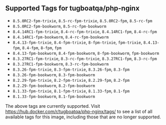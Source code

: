## Supported Tags for tugboatqa/php-nginx

* `8.5.0RC2-fpm-trixie`, `8.5-rc-fpm-trixie`, `8.5.0RC2-fpm`, `8.5-rc-fpm`
* `8.5.0RC2-fpm-bookworm`, `8.5-rc-fpm-bookworm`
* `8.4.14RC1-fpm-trixie`, `8.4-rc-fpm-trixie`, `8.4.14RC1-fpm`, `8.4-rc-fpm`
* `8.4.14RC1-fpm-bookworm`, `8.4-rc-fpm-bookworm`
* `8.4.13-fpm-trixie`, `8.4-fpm-trixie`, `8-fpm-trixie`, `fpm-trixie`, `8.4.13-fpm`, `8.4-fpm`, `8-fpm`, `fpm`
* `8.4.13-fpm-bookworm`, `8.4-fpm-bookworm`, `8-fpm-bookworm`, `fpm-bookworm`
* `8.3.27RC1-fpm-trixie`, `8.3-rc-fpm-trixie`, `8.3.27RC1-fpm`, `8.3-rc-fpm`
* `8.3.27RC1-fpm-bookworm`, `8.3-rc-fpm-bookworm`
* `8.3.26-fpm-trixie`, `8.3-fpm-trixie`, `8.3.26-fpm`, `8.3-fpm`
* `8.3.26-fpm-bookworm`, `8.3-fpm-bookworm`
* `8.2.29-fpm-trixie`, `8.2-fpm-trixie`, `8.2.29-fpm`, `8.2-fpm`
* `8.2.29-fpm-bookworm`, `8.2-fpm-bookworm`
* `8.1.33-fpm-trixie`, `8.1-fpm-trixie`, `8.1.33-fpm`, `8.1-fpm`
* `8.1.33-fpm-bookworm`, `8.1-fpm-bookworm`

The above tags are currently supported. Visit https://hub.docker.com/r/tugboatqa/php-nginx/tags/ to see a list of all available tags for this image, including those that are no longer supported.
